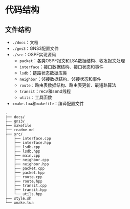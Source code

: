 # 代码结构

## 文件结构
    
- `./docs`：文档
- `./gns3`：GNS3配置文件
- `./src`：OSPF实现源码
    - `packet`：各类OSPF报文和LSA数据结构、收发报文处理
    - `interface`：接口数据结构、接口状态和事件
    - `lsdb`：链路状态数据库类
    - `neighbor`：邻接数据结构、邻接状态和事件
    - `route`：路由表数据结构、路由表更新、最短路算法
    - `transit`：recv和send线程
    - `utils`：工具函数
- `xmake.lua`和`makefile`：编译配置文件

```shell
.
├── docs/
├── gns3/
├── makefile
├── readme.md
├── src/
│   ├── interface.cpp
│   ├── interface.hpp
│   ├── lsdb.cpp
│   ├── lsdb.hpp
│   ├── main.cpp
│   ├── neighbor.cpp
│   ├── neighbor.hpp
│   ├── packet.cpp
│   ├── packet.hpp
│   ├── route.cpp
│   ├── route.hpp
│   ├── transit.cpp
│   ├── transit.hpp
│   └── utils.hpp
├── style.sh
└── xmake.lua
```